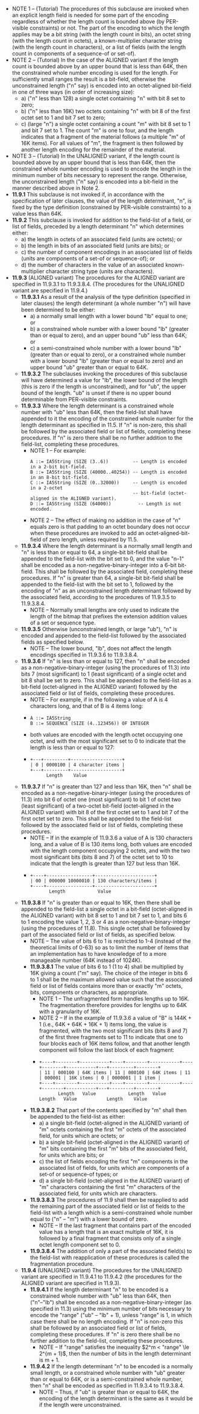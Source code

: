 - NOTE 1 – (Tutorial) The procedures of this subclause are invoked when an explicit length field is needed for some part of the encoding regardless of whether the length count is bounded above (by PER-visible constraints) or not. The part of the encoding to which the length applies may be a bit string (with the length count in bits), an octet string (with the length count in octets), a known-multiplier character string (with the length count in characters), or a list of fields (with the length count in components of a sequence-of or set-of).
- NOTE 2 – (Tutorial) In the case of the ALIGNED variant if the length count is bounded above by an upper bound that is less than 64K, then the constrained whole number encoding is used for the length. For sufficiently small ranges the result is a bit-field, otherwise the unconstrained length ("n" say) is encoded into an octet-aligned bit-field in one of three ways (in order of increasing size):
	- a) ("n" less than 128) a single octet containing "n" with bit 8 set to zero;
	- b) ("n" less than 16K) two octets containing "n" with bit 8 of the first octet set to 1 and bit 7 set to zero;
	- c) (large "n") a single octet containing a count "m" with bit 8 set to 1 and bit 7 set to 1. The count "m" is one to four, and the length indicates that a fragment of the material follows (a multiple "m" of 16K items). For all values of "m", the fragment is then followed by another length encoding for the remainder of the material.
- NOTE 3 – (Tutorial) In the UNALIGNED variant, if the length count is bounded above by an upper bound that is less than 64K, then the constrained whole number encoding is used to encode the length in the minimum number of bits necessary to represent the range. Otherwise, the unconstrained length ("n" say) is encoded into a bit-field in the manner described above in Note 2.
- **11.9.1** This subclause is not invoked if, in accordance with the specification of later clauses, the value of the length determinant, "n", is fixed by the type definition (constrained by PER-visible constraints) to a value less than 64K.
- **11.9.2** This subclause is invoked for addition to the field-list of a field, or list of fields, preceded by a length determinant "n" which determines either:
	- a) the length in octets of an associated field (units are octets); or
	- b) the length in bits of an associated field (units are bits); or
	- c) the number of component encodings in an associated list of fields (units are components of a set-of or sequence-of); or
	- d) the number of characters in the value of an associated known-multiplier character string type (units are characters).
- **11.9.3** (ALIGNED variant) The procedures for the ALIGNED variant are specified in 11.9.3.1 to 11.9.3.8.4. (The procedures for the UNALIGNED variant are specified in 11.9.4.)
	- **11.9.3.1** As a result of the analysis of the type definition (specified in later clauses) the length determinant (a whole number "n") will have been determined to be either:
		- a) a normally small length with a lower bound "lb" equal to one; or
		- b) a constrained whole number with a lower bound "lb" (greater than or equal to zero), and an upper bound "ub" less than 64K; or
		- c) a semi-constrained whole number with a lower bound "lb" (greater than or equal to zero), or a constrained whole number with a lower bound "lb" (greater than or equal to zero) and an upper bound "ub" greater than or equal to 64K.
	- **11.9.3.2** The subclauses invoking the procedures of this subclause will have determined a value for "lb", the lower bound of the length (this is zero if the length is unconstrained), and for "ub", the upper bound of the length. "ub" is unset if there is no upper bound determinable from PER-visible constraints.
	- **11.9.3.3** Where the length determinant is a constrained whole number with "ub" less than 64K, then the field-list shall have appended to it the encoding of the constrained whole number for the length determinant as specified in 11.5. If "n" is non-zero, this shall be followed by the associated field or list of fields, completing these procedures. If "n" is zero there shall be no further addition to the field-list, completing these procedures.
		- NOTE 1 – For example:
		  ```
		  A ::= IA5String (SIZE (3..6))         -- Length is encoded in a 2-bit bit-field.
		  B ::= IA5String (SIZE (40000..40254)) -- Length is encoded in an 8-bit bit-field.
		  C ::= IA5String (SIZE (0..32000))     -- Length is encoded in a 2-octet 
		                                        -- bit-field (octet-aligned in the ALIGNED variant).
		  D ::= IA5String (SIZE (64000))	      -- Length is not encoded.
		  ```
		- NOTE 2 – The effect of making no addition in the case of "n" equals zero is that padding to an octet boundary does not occur when these procedures are invoked to add an octet-aligned-bit-field of zero length, unless required by 11.5.
	- **11.9.3.4** Where the length determinant is a normally small length and "n" is less than or equal to 64, a single-bit bit-field shall be appended to the field-list with the bit set to 0, and the value "n–1" shall be encoded as a non-negative-binary-integer into a 6-bit bit-field. This shall be followed by the associated field, completing these procedures. If "n" is greater than 64, a single-bit bit-field shall be appended to the field-list with the bit set to 1, followed by the encoding of "n" as an unconstrained length determinant followed by the associated field, according to the procedures of 11.9.3.5 to 11.9.3.8.4.
		- NOTE – Normally small lengths are only used to indicate the length of the bitmap that prefixes the extension addition values of a set or sequence type.
	- **11.9.3.5** Otherwise (unconstrained length, or large "ub"), "n" is encoded and appended to the field-list followed by the associated fields as specified below.
		- NOTE – The lower bound, "lb", does not affect the length encodings specified in 11.9.3.6 to 11.9.3.8.4.
	- **11.9.3.6** If "n" is less than or equal to 127, then "n" shall be encoded as a non-negative-binary-integer (using the procedures of 11.3) into bits 7 (most significant) to 1 (least significant) of a single octet and bit 8 shall be set to zero. This shall be appended to the field-list as a bit-field (octet-aligned in the ALIGNED variant) followed by the associated field or list of fields, completing these procedures.
		- NOTE – For example, if in the following a value of A is 4 characters long, and that of B is 4 items long:
		- ```
		  A ::= IA5String
		  B ::= SEQUENCE (SIZE (4..123456)) OF INTEGER
		  ```
		- both values are encoded with the length octet occupying one octet, and with the most significant set to 0 to indicate that the length is less than or equal to 127:
		- ```
		  +---+---------+-------------------+
		  | 0 | 0000100 | 4 character items |
		  +---+---------+-------------------+
		        Length    Value
		  ```
	- **11.9.3.7** If "n" is greater than 127 and less than 16K, then "n" shall be encoded as a non-negative-binary-integer (using the procedures of 11.3) into bit 6 of octet one (most significant) to bit 1 of octet two (least significant) of a two-octet bit-field (octet-aligned in the ALIGNED variant) with bit 8 of the first octet set to 1 and bit 7 of the first octet set to zero. This shall be appended to the field-list followed by the associated field or list of fields, completing these procedures.
		- NOTE – If in the example of 11.9.3.6 a value of A is 130 characters long, and a value of B is 130 items long, both values are encoded with the length component occupying 2 octets, and with the two most significant bits (bits 8 and 7) of the octet set to 10 to indicate that the length is greater than 127 but less than 16K.
		- ```
		  +----+-----------------+----------------------+
		  | 00 | 000000 10000010 | 130 characters/items |
		  +----+-----------------+----------------------+
		         Length            Value
		  ```
	- **11.9.3.8** If "n" is greater than or equal to 16K, then there shall be appended to the field-list a single octet in a bit-field (octet-aligned in the ALIGNED variant) with bit 8 set to 1 and bit 7 set to 1, and bits 6 to 1 encoding the value 1, 2, 3 or 4 as a non-negative-binary-integer (using the procedures of 11.8). This single octet shall be followed by part of the associated field or list of fields, as specified below.
		- NOTE – The value of bits 6 to 1 is restricted to 1-4 (instead of the theoretical limits of 0-63) so as to limit the number of items that an implementation has to have knowledge of to a more manageable number (64K instead of 1024K).
		- **11.9.3.8.1** The value of bits 6 to 1 (1 to 4) shall be multiplied by 16K giving a count ("m" say). The choice of the integer in bits 6 to 1 shall be the maximum allowed value such that the associated field or list of fields contains more than or exactly "m" octets, bits, components or characters, as appropriate.
			- NOTE 1 – The unfragmented form handles lengths up to 16K. The fragmentation therefore provides for lengths up to 64K with a granularity of 16K.
			- NOTE 2 – If in the example of 11.9.3.6 a value of "B" is 144K + 1 (i.e., 64K + 64K + 16K + 1) items long, the value is fragmented, with the two most significant bits (bits 8 and 7) of the first three fragments set to 11 to indicate that one to four blocks each of 16K items follow, and that another length component will follow the last block of each fragment:
			- ```
			  +----+--------+-----------+----+--------+-----------+----+--------+-----------+---+---------+--------+
			  | 11 | 000100 | 64K items | 11 | 000100 | 64K items | 11 | 000001 | 16K items | 0 | 0000001 | 1 item |
			  +----+--------+-----------+----+--------+-----------+----+--------+-----------+---+---------+--------+
			         Length   Value            Length   Value            Length   Value           Length    Value
			  ```
		- **11.9.3.8.2** That part of the contents specified by "m" shall then be appended to the field-list as either:
			- a)	a single bit-field (octet-aligned in the ALIGNED variant) of "m" octets containing the first "m" octets of the associated field, for units which are octets; or
			- b)	a single bit-field (octet-aligned in the ALIGNED variant) of "m" bits containing the first "m" bits of the associated field, for units which are bits; or
			- c)	the list of fields encoding the first "m" components in the associated list of fields, for units which are components of a set-of or sequence-of types; or
			- d)	a single bit-field (octet-aligned in the ALIGNED variant) of "m" characters containing the first "m" characters of the associated field, for units which are characters.
		- **11.9.3.8.3** The procedures of 11.9 shall then be reapplied to add the remaining part of the associated field or list of fields to the field-list with a length which is a semi-constrained whole number equal to ("n" – "m") with a lower bound of zero.
			- NOTE – If the last fragment that contains part of the encoded value has a length that is an exact multiple of 16K, it is followed by a final fragment that consists only of a single octet length component set to 0.
		- **11.9.3.8.4** The addition of only a part of the associated field(s) to the field-list with reapplication of these procedures is called the fragmentation procedure.
	- **11.9.4** (UNALIGNED variant) The procedures for the UNALIGNED variant are specified in 11.9.4.1 to 11.9.4.2 (the procedures for the ALIGNED variant are specified in 11.9.3).
		- **11.9.4.1** If the length determinant "n" to be encoded is a constrained whole number with "ub" less than 64K, then ("n"–"lb") shall be encoded as a non-negative-binary-integer (as specified in 11.3) using the minimum number of bits necessary to encode the "range" ("ub" – "lb" + 1), unless "range" is 1, in which case there shall be no length encoding. If "n" is non-zero this shall be followed by an associated field or list of fields, completing these procedures. If "n" is zero there shall be no further addition to the field-list, completing these procedures.
			- NOTE – If "range" satisfies the inequality $2^m < "range" \le 2^{m + 1}$, then the number of bits in the length determinant is m + 1.
		- **11.9.4.2** If the length determinant "n" to be encoded is a normally small length, or a constrained whole number with "ub" greater than or equal to 64K, or is a semi-constrained whole number, then "n" shall be encoded as specified in 11.9.3.4 to 11.9.3.8.4.
			- NOTE – Thus, if "ub" is greater than or equal to 64K, the encoding of the length determinant is the same as it would be if the length were unconstrained.